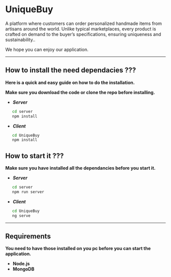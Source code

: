 # UniqueBuy 

A platform where customers can order personalized handmade items from artisans around the world. Unlike typical marketplaces, every product is crafted on demand to the buyer’s specifications, ensuring uniqueness and sustainability..

We hope you can enjoy our application.  

---

## How to install the need dependacies ???   
**Here is a quick and easy guide on how to do the installation.**

**Make sure you download the code or clone the repo before installing.**

* ***Server***
```bash
   cd server
   npm install
```
* ***Client***
```bash
   cd UniqueBuy
   npm install
```

## How to start it ???   
**Make sure you have installed all the dependancies before you start it.**

* ***Server***   
```bash 
   cd server
   npm run server
```  
* ***Client***
```bash
   cd UniqueBuy
   ng serve
```

---

## Requirements   
**You need to have those installed on you pc before you can start the application.**

- **Node.js**
- **MongoDB**

